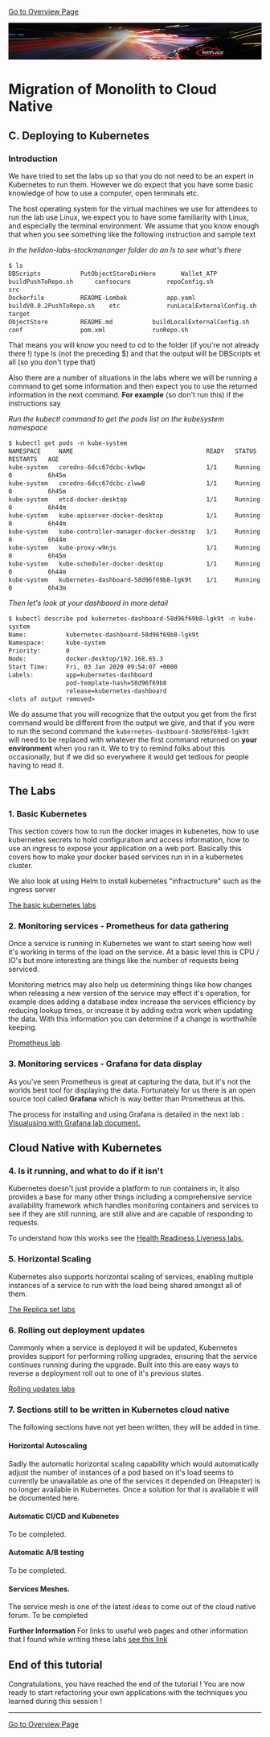 [Go to Overview Page](../README.md)

![](../../../common/images/customer.logo2.png)

# Migration of Monolith to Cloud Native

## C. Deploying to Kubernetes 

### **Introduction**

We have tried to set the labs up so that you do not need to be an expert in Kubernetes to run them. However we do expect that you have some basic knowledge of how to use a computer, open terminals etc.

The host operating system for the virtual machines we use for attendees to run the lab use Linux, we expect you to have some familiarity with Linux, and especially the terminal environment. We assume that you know enough that when you see something like the following instruction and sample text

*In the helidon-labs-stockmananger folder do an ls to see what's there*

```
$ ls
DBScripts			PutObjectStoreDirHere		Wallet_ATP			buildPushToRepo.sh		confsecure			repoConfig.sh			src
Dockerfile			README-Lombok			app.yaml			buildV0.0.2PushToRepo.sh	etc				runLocalExternalConfig.sh	target
ObjectStore			README.md			buildLocalExternalConfig.sh	conf				pom.xml				runRepo.sh
```

That means you will know you need to cd to the folder (if you're not already there !) type ls (not the preceding $) and that the output will be DBScripts et all (so you don't type that)

Also there are a number of situations in the labs where we will be running a command to get some information and then expect you to use the returned information in the next command. **For example** (so don't run this) if the instructions say 

*Run the kubectl command to get the pods list on the kubesystem namespace*

```
$ kubectl get pods -n kube-system
NAMESPACE     NAME                                     READY   STATUS    RESTARTS   AGE
kube-system   coredns-6dcc67dcbc-kw9qw                 1/1     Running   0          6h45m
kube-system   coredns-6dcc67dcbc-zlww8                 1/1     Running   0          6h45m
kube-system   etcd-docker-desktop                      1/1     Running   0          6h44m
kube-system   kube-apiserver-docker-desktop            1/1     Running   0          6h44m
kube-system   kube-controller-manager-docker-desktop   1/1     Running   0          6h44m
kube-system   kube-proxy-w9njs                         1/1     Running   0          6h45m
kube-system   kube-scheduler-docker-desktop            1/1     Running   0          6h44m
kube-system   kubernetes-dashboard-58d96f69b8-lgk9t    1/1     Running   0          6h43m
```
*Then let's look at your dashbaord in more detail*

```
$ kubectl describe pod kubernetes-dashboard-58d96f69b8-lgk9t -n kube-system
Name:           kubernetes-dashboard-58d96f69b8-lgk9t
Namespace:      kube-system
Priority:       0
Node:           docker-desktop/192.168.65.3
Start Time:     Fri, 03 Jan 2020 09:54:07 +0000
Labels:         app=kubernetes-dashboard
                pod-template-hash=58d96f69b8
                release=kubernetes-dashboard
<lots of output removed>
```

We do assume that you will recognize that the output you get from the first command would be different from the output we give, and that if you were to run the second command the `kubernetes-dashboard-58d96f69b8-lgk9t` will need to be replaced with whatever the first command returned on **your environment** when you ran it. We to try to remind folks about this occasionally, but if we did so everywhere it would get tedious for people having to read it.

## The Labs

### 1. Basic Kubernetes
This section covers how to run the docker images in kubenetes, how to use kubernetes secrets to hold configuration and access information, how to use an ingress to expose your application on a web port. Basically this covers how to make your docker based services run in in a kubernetes cluster.

We also look at using Helm to install kubernetes "infractructure" such as the ingress server

[The basic kubernetes labs](base-kubernetes/KubernetesBaseLabs.md)



### 2. Monitoring services -  Prometheus for data gathering
Once a service is running in Kubernetes we want to start seeing how well it's working in terms of the load on the service. At a basic level this is CPU / IO's but more interesting are things like the number of requests being serviced.

Monitoring metrics may also help us determining things like how changes when releasing a new version of the service may effect it's operation, for example does adding a database index increase the services efficiency by reducing lookup times, or increase it by adding extra work when updating the data. With this information you can determine if a change is worthwhile keeping.

[Prometheus lab](monitoring-kubernetes/MonitoringWithPrometheusLab.md)

### 3. Monitoring services - Grafana for data display
As you've seen Prometheus is great at capturing the data, but it's not the worlds best tool for displaying the data. Fortunately for us there is an open source tool called **Grafana** which is way better than Prometheus at this.

The process for installing and using Grafana is detailed in the next lab :  
[Visualusing with Grafana lab document.](monitoring-kubernetes/VisualizingWithGrafanaLab.md)






## Cloud Native with Kubernetes


### 4. Is it running, and what to do if it isn't

Kubernetes doesn't just provide a platform to run containers in, it also provides a base for many other things including a comprehensive service availability framework which handles monitoring containers and services to see if they are still running, are still alive and are capable of responding to requests.

To understand how this works see the [Health Readiness Liveness labs.](cloud-native-labs/Health-readiness-liveness/Health-liveness-readiness.md)



### 5. Horizontal Scaling

Kubernetes also supports horizontal scaling of services, enabling multiple instances of a service to run with the load being shared amongst all of them.

[The Replica set labs](cloud-native-labs/Horizontal-scaling/Horizontal-scaling.md) 



### 6. Rolling out deployment updates

Commonly when a service is deployed it will be updated, Kubernetes provides support for performing rolling upgrades, ensuring that the service continues running during the upgrade. Built into this are easy ways to reverse a deployment roll out to one of it's previous states.

[Rolling updates labs](cloud-native-labs/Rolling-updates/Rolling-updates.md)




### 7. Sections still to be written in Kubernetes cloud native

The following sections have not yet been written, they will be added in time.

#### Horizontal Autoscaling

Sadly the automatic horizontal scaling capability which would automatically adjust the number of instances of a pod based on it's load seems to currently be unavailable as one of the services it depended on (Heapster) is no longer available in Kubernetes. Once a solution for that is available it will be documented here.

#### Automatic CI/CD and Kubenetes

To be completed.

#### Automatic A/B testing

To be completed.

#### Services Meshes.

The service mesh is one of the latest ideas to come out of the cloud native forum.
To be completed







**Further Information**
For links to useful web pages and other information that I found while writing these labs [see this link](further-information/further-information.md)



## End of this tutorial

Congratulations, you have reached the end of the tutorial !  You are now ready to start refactoring your own applications with the techniques you learned during this session !



------

[Go to Overview Page](../README.md)